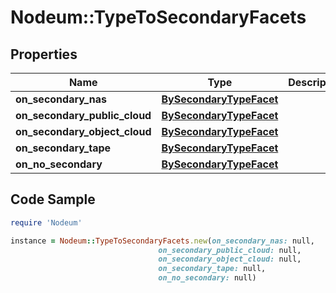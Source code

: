 # Nodeum::TypeToSecondaryFacets

## Properties

Name | Type | Description | Notes
------------ | ------------- | ------------- | -------------
**on_secondary_nas** | [**BySecondaryTypeFacet**](BySecondaryTypeFacet.md) |  | [optional] 
**on_secondary_public_cloud** | [**BySecondaryTypeFacet**](BySecondaryTypeFacet.md) |  | [optional] 
**on_secondary_object_cloud** | [**BySecondaryTypeFacet**](BySecondaryTypeFacet.md) |  | [optional] 
**on_secondary_tape** | [**BySecondaryTypeFacet**](BySecondaryTypeFacet.md) |  | [optional] 
**on_no_secondary** | [**BySecondaryTypeFacet**](BySecondaryTypeFacet.md) |  | [optional] 

## Code Sample

```ruby
require 'Nodeum'

instance = Nodeum::TypeToSecondaryFacets.new(on_secondary_nas: null,
                                 on_secondary_public_cloud: null,
                                 on_secondary_object_cloud: null,
                                 on_secondary_tape: null,
                                 on_no_secondary: null)
```


